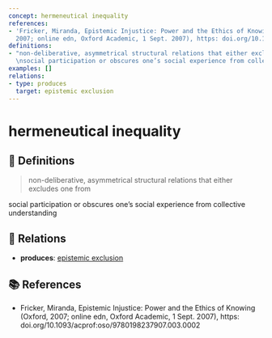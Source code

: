 ```yaml
---
concept: hermeneutical inequality
references:
- 'Fricker, Miranda, Epistemic Injustice: Power and the Ethics of Knowing (Oxford,
  2007; online edn, Oxford Academic, 1 Sept. 2007), https: doi.org/10.1093/acprof:oso/9780198237907.003.0002'
definitions:
- "non-deliberative, asymmetrical structural relations that either excludes one from\r\
  \nsocial participation or obscures one’s social experience from collective understanding"
examples: []
relations:
- type: produces
  target: epistemic exclusion
---
```


# hermeneutical inequality

## 📖 Definitions

> non-deliberative, asymmetrical structural relations that either excludes one from
social participation or obscures one’s social experience from collective understanding

## 🔗 Relations

- **produces**: [epistemic exclusion](./epistemic-exclusion.md)

## 📚 References

- Fricker, Miranda, Epistemic Injustice: Power and the Ethics of Knowing (Oxford, 2007; online edn, Oxford Academic, 1 Sept. 2007), https: doi.org/10.1093/acprof:oso/9780198237907.003.0002
